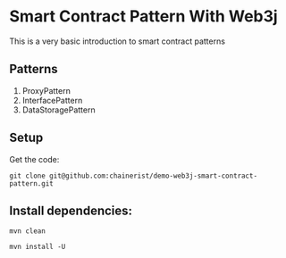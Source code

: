 # Smart Contract Pattern With Web3j

<p> This is a very basic introduction to smart contract patterns </p>

## Patterns

1. ProxyPattern
2. InterfacePattern
3. DataStoragePattern
   

## Setup
Get the code:

```
git clone git@github.com:chainerist/demo-web3j-smart-contract-pattern.git

```

## Install dependencies:

```
mvn clean

```

```
mvn install -U 

```
